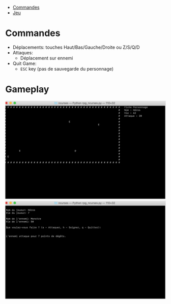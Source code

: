 <!-- TOC -->
* [Commandes](#commandes)
* [Jeu](#jeu)
<!-- TOC -->

# Commandes
- Déplacements: touches Haut/Bas/Gauche/Droite ou Z/S/Q/D
- Attaques:
  - Déplacement sur ennemi
- Quit Game:
  - `ESC` key (pas de sauvegarde du personnage)
  
# Gameplay
![Déplacement](gameplay_ncurses.png)
![Combat](gameplay_ncurses_combat.png)

